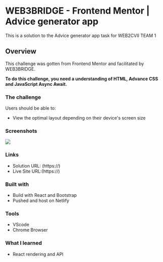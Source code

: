 # WEB3BRIDGE - Frontend Mentor | Advice generator app

This is a solution to the Advice generator app task for WEB2CVII TEAM 1

## Overview

This challenge was gotten from Frontend Mentor and facilitated by WEB3BRIDGE.

**To do this challenge, you need a understanding of HTML, Advance CSS and JavaScript Async Await.**

### The challenge

Users should be able to:

- View the optimal layout depending on their device's screen size

### Screenshots

![](./)

### Links

- Solution URL: (https://)
- Live Site URL:(https://)

### Built with

- Build with React and Bootstrap 
- Pushed and host on Netlify 
### Tools
- VScode
- Chrome Browser

### What I learned

- React rendering and API